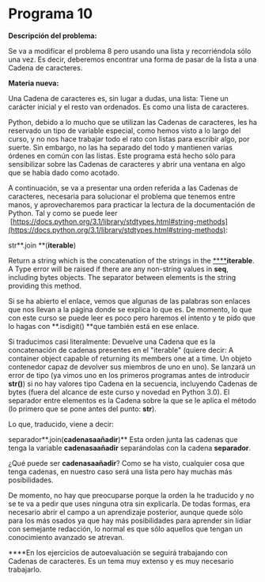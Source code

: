
# Programa 10

**Descripción del problema:**

Se va a modificar el problema 8 pero usando una lista y recorriéndola sólo una vez. Es decir, deberemos encontrar una forma de pasar de la lista a una Cadena de caracteres. 

**Materia nueva:**

Una Cadena de caracteres es, sin lugar a dudas, una lista: Tiene un carácter inicial y el resto van ordenados. Es como una lista de caracteres.

Python, debido a lo mucho que se utilizan las Cadenas de caracteres, les ha reservado un tipo de variable especial, como hemos visto a lo largo del curso, y no nos hace trabajar todo el rato con listas para escribir algo, por suerte. Sin embargo, no las ha separado del todo y mantienen varias órdenes en común con las listas. Este programa está hecho sólo para sensibilizar sobre las Cadenas de caracteres y abrir una ventana en algo que se había dado como acotado.

A continuación, se va a presentar una orden referida a las Cadenas de caracteres, necesaria para solucionar el problema que tenemos entre manos, y aprovecharemos para practicar la lectura de la documentación de Python. Tal y como se puede leer  [https://docs.python.org/3.1/library/stdtypes.html#string-methods](https://docs.python.org/3.1/library/stdtypes.html#string-methods):  

[](https://docs.python.org/3.1/library/stdtypes.html#str.join)str**.join **(**iterable**)

Return a string which is the concatenation of the strings in the [****](https://docs.python.org/3.1/glossary.html#term-iterable)**iterable**. A Type error will be raised if there are any non-string values in **seq**, including bytes objects. The separator between elements is the string providing this method.

Si se ha abierto el enlace, vemos que algunas de las palabras son enlaces que nos llevan a la página donde se explica lo que es. De momento, lo que con este curso se puede leer es poco pero haremos el intento y te pido que lo hagas con **.isdigit() **que también está en ese enlace.

Si traducimos casi literalmente: Devuelve una Cadena que es la concatenación de cadenas presentes en el "iterable" (quiere decir: A container object capable of returning its members one at a time. Un objeto contenedor capaz de devolver sus miembros de uno en uno). Se lanzará un error de tipo (ya vimos uno en los primeros programas antes de introducir **str()**) si no hay valores tipo Cadena en la secuencia, incluyendo Cadenas de bytes (fuera del alcance de este curso y novedad en Python 3.0). El separador entre elementos es la Cadena sobre la que se le aplica el método (lo primero que se pone antes del punto: **str**).

Lo que, traducido, viene a decir:

separador**.join(**cadenasaañadir**)** Esta orden junta las cadenas que tenga la variable **cadenasaañadir** separándolas con la cadena **separador**.

¿Qué puede ser **cadenasaañadir**? Como se ha visto, cualquier cosa que tenga cadenas, en nuestro caso será una lista pero hay muchas más posibilidades.



De momento, no hay que preocuparse porque la orden la he traducido y no se te va a pedir que uses ninguna otra sin explicarla. De todas formas, era necesario abrir el campo a un aprendizaje posterior, aunque quede sólo para los más osados ya que hay más posibilidades para aprender sin lidiar con semejante redacción, lo normal es que sólo aquellos que tengan un conocimiento avanzado se atrevan.

****En los ejercicios de autoevaluación se seguirá trabajando con Cadenas de caracteres. Es un tema muy extenso y es muy necesario trabajarlo.

